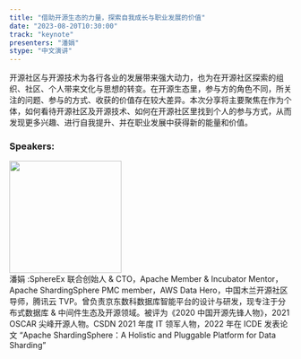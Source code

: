 ```yaml
---
title: "借助开源生态的力量，探索自我成长与职业发展的价值"
date: "2023-08-20T10:30:00" 
track: "keynote"
presenters: "潘娟"
stype: "中文演讲"
---
```

开源社区与开源技术为各行各业的发展带来强大动力，也为在开源社区探索的组织、社区、个人带来文化与思想的转变。在开源生态里，参与方的角色不同，所关注的问题、参与的方式、收获的价值存在较大差异。本次分享将主要聚焦在作为个体，如何看待开源社区及开源技术、如何在开源社区里找到个人的参与方式，从而发现更多兴趣、进行自我提升、并在职业发展中获得新的能量和价值。
 ### Speakers: 
 <img src="https://img.bagevent.com/resource/20230728/0835458551016.jpg" width="200" /><br>潘娟 :SphereEx 联合创始人 & CTO，Apache Member & Incubator Mentor，Apache ShardingSphere PMC member，AWS Data Hero，中国木兰开源社区导师，腾讯云 TVP。曾负责京东数科数据库智能平台的设计与研发，现专注于分布式数据库 & 中间件生态及开源领域。被评为《2020 中国开源先锋人物》，2021 OSCAR 尖峰开源人物。CSDN 2021 年度 IT 领军人物，2022 年在 ICDE 发表论文 “Apache ShardingSphere：A Holistic and Pluggable Platform for Data Sharding”
 <br><br>
